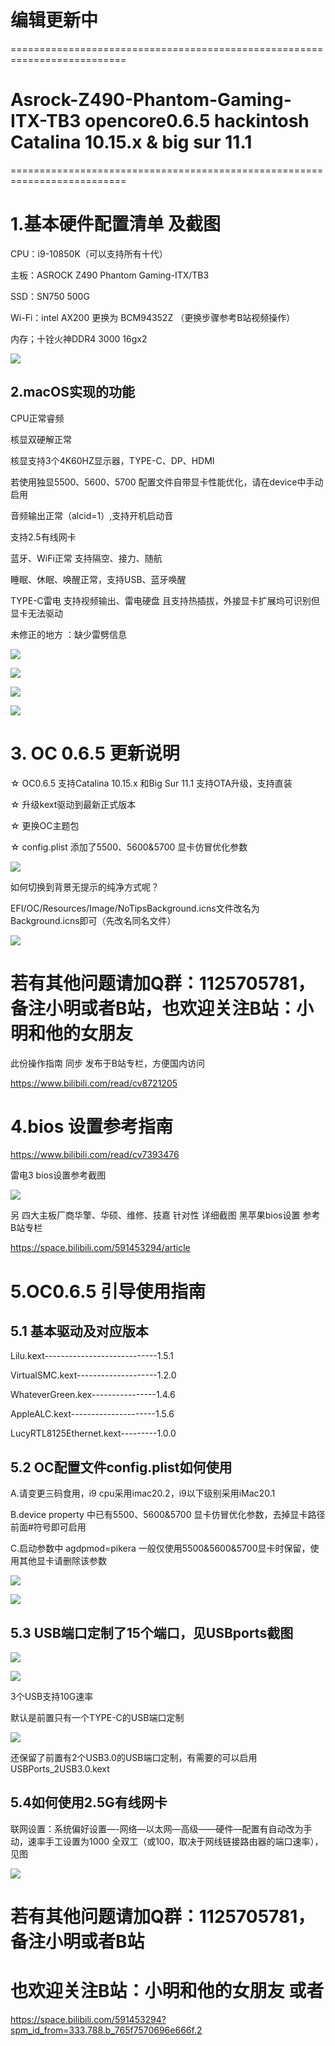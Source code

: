 # 编辑更新中
==========================================================================
#  Asrock-Z490-Phantom-Gaming-ITX-TB3 opencore0.6.5 hackintosh Catalina 10.15.x & big sur 11.1
==========================================================================

# 1.基本硬件配置清单 及截图

CPU：i9-10850K（可以支持所有十代）

主板：ASROCK Z490 Phantom Gaming-ITX/TB3

SSD：SN750 500G

Wi-Fi：intel AX200 更换为 BCM94352Z （更换步骤参考B站视频操作）

内存；十铨火神DDR4 3000  16gx2

![](https://github.com/Xmingbai/Asrock-Z490-Phantom-Gaming-ITX-TB3-Opencore/blob/main/%E5%85%B3%E4%BA%8E%E6%9C%AC%E6%9C%BA.png)

## 2.macOS实现的功能

CPU正常睿频

核显双硬解正常

核显支持3个4K60HZ显示器，TYPE-C、DP、HDMI 

若使用独显5500、5600、5700 配置文件自带显卡性能优化，请在device中手动启用

音频输出正常（alcid=1）,支持开机启动音

支持2.5有线网卡

蓝牙、WiFi正常  支持隔空、接力、随航

睡眠、休眠、唤醒正常，支持USB、蓝牙唤醒

TYPE-C雷电 支持视频输出、雷电硬盘 且支持热插拔，外接显卡扩展坞可识别但显卡无法驱动


未修正的地方 ：缺少雷劈信息

![](https://github.com/Xmingbai/Asrock-Z490-Phantom-Gaming-ITX-TB3-Opencore/blob/main/PCI.png)

![](https://github.com/Xmingbai/Asrock-Z490-Phantom-Gaming-ITX-TB3-Opencore/blob/main/R20.png)

![](https://github.com/Xmingbai/Asrock-Z490-Phantom-Gaming-ITX-TB3-Opencore/blob/main/geekbench.png)

![](https://github.com/Xmingbai/Asrock-Z490-Phantom-Gaming-ITX-TB3-Opencore/blob/main/%E9%9B%B7%E7%94%B5%E5%A4%96%E6%8E%A5%E6%98%BE%E5%8D%A1RX5500XT.png)


# 3. OC 0.6.5 更新说明

☆ OC0.6.5 支持Catalina 10.15.x 和Big Sur 11.1 支持OTA升级，支持直装

☆ 升级kext驱动到最新正式版本

☆ 更换OC主题包

☆ config.plist 添加了5500、5600&5700 显卡仿冒优化参数


![](https://github.com/Xmingbai/hackintosh-opencore--UI-theme/blob/main/TipsBackground.png)

如何切换到背景无提示的纯净方式呢？

EFI/OC/Resources/Image/NoTipsBackground.icns文件改名为Background.icns即可（先改名同名文件）

![](https://github.com/Xmingbai/hackintosh-opencore--UI-theme/blob/main/NoTipsBackground.png)


# 若有其他问题请加Q群：1125705781，备注小明或者B站，也欢迎关注B站：小明和他的女朋友

此份操作指南 同步 发布于B站专栏，方便国内访问  

https://www.bilibili.com/read/cv8721205 


# 4.bios 设置参考指南   

https://www.bilibili.com/read/cv7393476

雷电3 bios设置参考截图

![](https://github.com/Xmingbai/Asrock-Z490-Phantom-Gaming-ITX-TB3-Opencore/blob/main/TB3-BIOS.BMP)

另 四大主板厂商华擎、华硕、维修、技嘉 针对性 详细截图 黑苹果bios设置 参考B站专栏

https://space.bilibili.com/591453294/article


# 5.OC0.6.5 引导使用指南 

## 5.1 基本驱动及对应版本

Lilu.kext----------------------------1.5.1

VirtualSMC.kext--------------------1.2.0 

WhateverGreen.kex----------------1.4.6

AppleALC.kext---------------------1.5.6

LucyRTL8125Ethernet.kext---------1.0.0

## 5.2 OC配置文件config.plist如何使用

A.请变更三码食用，i9 cpu采用imac20.2，i9以下级别采用iMac20.1

B.device property 中已有5500、5600&5700 显卡仿冒优化参数，去掉显卡路径前面#符号即可启用

C.启动参数中 agdpmod=pikera 一般仅使用5500&5600&5700显卡时保留，使用其他显卡请删除该参数

![](https://github.com/Xmingbai/Asrock-Z490-Phantom-Gaming-ITX-TB3-Opencore/blob/main/%E6%98%BE%E5%8D%A1%20device.png)

![](https://github.com/Xmingbai/Asrock-Z490-Phantom-Gaming-ITX-TB3-Opencore/blob/main/kext.png)

## 5.3 USB端口定制了15个端口，见USBports截图

![](https://github.com/Xmingbai/Asrock-Z490-Phantom-Gaming-ITX-TB3-Opencore/blob/main/%E4%B8%BB%E6%9D%BFUSB%E5%90%8E%E7%BD%AE%E5%88%86%E5%B8%83.png)

![](https://github.com/Xmingbai/Asrock-Z490-Phantom-Gaming-ITX-TB3-Opencore/blob/main/%E4%B8%BB%E6%9D%BF%E5%89%8D%E7%BD%AE.png)

3个USB支持10G速率

默认是前置只有一个TYPE-C的USB端口定制

![](https://github.com/Xmingbai/Asrock-Z490-Phantom-Gaming-ITX-TB3-Opencore/blob/main/USBports.png)

还保留了前置有2个USB3.0的USB端口定制，有需要的可以启用 USBPorts_2USB3.0.kext

## 5.4如何使用2.5G有线网卡
 
 联网设置：系统偏好设置—-网络—以太网—高级——硬件—配置有自动改为手动，速率手工设置为1000 全双工（或100，取决于网线链接路由器的端口速率），见图

![](https://github.com/Xmingbai/asrock-Z490M-itx-hackintosh/blob/main/2.5G%E7%BD%91%E5%8D%A1%E8%AE%BE%E7%BD%AE.png)

# 若有其他问题请加Q群：1125705781，备注小明或者B站

# 也欢迎关注B站：小明和他的女朋友  或者 

https://space.bilibili.com/591453294?spm_id_from=333.788.b_765f7570696e666f.2
